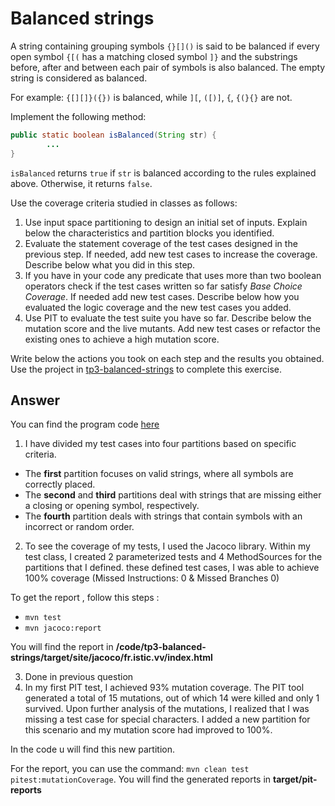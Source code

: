 # Balanced strings

A string containing grouping symbols `{}[]()` is said to be balanced if every open symbol `{[(` has a matching closed symbol `]}` and the substrings before, after and between each pair of symbols is also balanced. The empty string is considered as balanced.

For example: `{[][]}({})` is balanced, while `][`, `([)]`, `{`, `{(}{}` are not.

Implement the following method:

```java
public static boolean isBalanced(String str) {
        ...
}
```

`isBalanced` returns `true` if `str` is balanced according to the rules explained above. Otherwise, it returns `false`.

Use the coverage criteria studied in classes as follows:

1. Use input space partitioning to design an initial set of inputs. Explain below the characteristics and partition blocks you identified.
2. Evaluate the statement coverage of the test cases designed in the previous step. If needed, add new test cases to increase the coverage. Describe below what you did in this step.
3. If you have in your code any predicate that uses more than two boolean operators check if the test cases written so far satisfy *Base Choice Coverage*. If needed add new test cases. Describe below how you evaluated the logic coverage and the new test cases you added.
4. Use PIT to evaluate the test suite you have so far. Describe below the mutation score and the live mutants. Add new test cases or refactor the existing ones to achieve a high mutation score.

Write below the actions you took on each step and the results you obtained.
Use the project in [tp3-balanced-strings](../code/tp3-balanced-strings) to complete this exercise.

## Answer
You can find the program code [here](../code/tp3-balanced-strings)
1. I have divided my test cases into four partitions based on specific criteria.
- The **first** partition focuses on valid strings, where all symbols are correctly placed.
- The **second** and **third** partitions deal with strings that are missing either a closing or opening symbol, respectively.
- The **fourth** partition deals with strings that contain symbols with an incorrect or random order.

2. To see the coverage of my tests, I used the Jacoco library. 
Within my test class, I created 2 parameterized  tests and 4 MethodSources for 
the partitions that I defined.
these defined test cases, I was able to achieve 100% coverage (Missed Instructions: 0 & Missed Branches 0)

To get the report , follow this steps :
- `mvn test`
- `mvn jacoco:report`

You will find the report in **/code/tp3-balanced-strings/target/site/jacoco/fr.istic.vv/index.html**

3. Done in previous question
4. In my first PIT test, I achieved 93% mutation coverage. 
The PIT tool generated a total of 15 mutations, out of which 14 were killed and only 1 survived.
Upon further analysis of the mutations, I realized that I was missing a test case for special characters.
I added a new partition for this scenario and my mutation score had improved to 100%.

In the code u will find this new partition.

For the report, you can use the command: `mvn clean test pitest:mutationCoverage`.
You will find the generated reports in **target/pit-reports**


